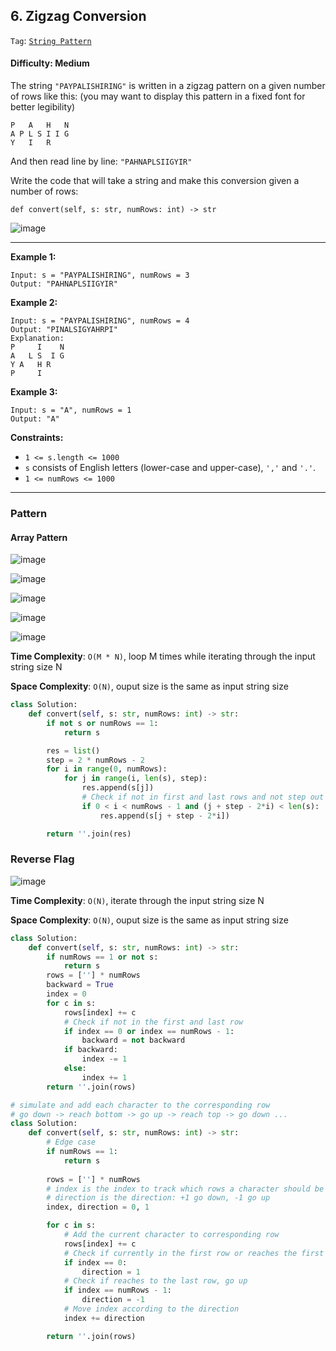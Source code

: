 ## 6. Zigzag Conversion

```Tag```: [```String Pattern```](https://github.com/quananhle/Python/tree/main/Software%20Engineering%20Practicing/Concepts/Array%20and%20String/String%20Pattern)

#### Difficulty: Medium

The string ```"PAYPALISHIRING"``` is written in a zigzag pattern on a given number of rows like this: (you may want to display this pattern in a fixed font for better legibility)

```
P   A   H   N
A P L S I I G
Y   I   R
```

And then read line by line: ```"PAHNAPLSIIGYIR"```

Write the code that will take a string and make this conversion given a number of rows:

```def convert(self, s: str, numRows: int) -> str```

![image](https://user-images.githubusercontent.com/35042430/216506941-0e7bddbf-c2ac-4fa1-8e27-53fce224415f.png)

---

__Example 1:__
```
Input: s = "PAYPALISHIRING", numRows = 3
Output: "PAHNAPLSIIGYIR"
```

__Example 2:__
```
Input: s = "PAYPALISHIRING", numRows = 4
Output: "PINALSIGYAHRPI"
Explanation:
P     I    N
A   L S  I G
Y A   H R
P     I
```

__Example 3:__
```
Input: s = "A", numRows = 1
Output: "A"
```

__Constraints:__

- ```1 <= s.length <= 1000```
- ```s``` consists of English letters (lower-case and upper-case), ```','``` and ```'.'```.
- ```1 <= numRows <= 1000```

---

### Pattern

#### Array Pattern

![image](https://leetcode.com/problems/zigzag-conversion/solutions/2868537/Figures/6/Slide4.jpg)

![image](https://leetcode.com/problems/zigzag-conversion/solutions/2868537/Figures/6/Slide5.jpg)

![image](https://leetcode.com/problems/zigzag-conversion/solutions/2868537/Figures/6/Slide6.jpg)

![image](https://leetcode.com/problems/zigzag-conversion/solutions/2868537/Figures/6/Slide7.jpg)

![image](https://user-images.githubusercontent.com/35042430/216508458-aa8bd57f-0a63-4531-87d0-3456738bca19.png)

__Time Complexity__: ```O(M * N)```, loop M times while iterating through the input string size N

__Space Complexity__: ```O(N)```, ouput size is the same as input string size 

```Python
class Solution:
    def convert(self, s: str, numRows: int) -> str:
        if not s or numRows == 1:
            return s

        res = list()
        step = 2 * numRows - 2
        for i in range(0, numRows):
            for j in range(i, len(s), step):
                res.append(s[j])
                # Check if not in first and last rows and not step out of bound
                if 0 < i < numRows - 1 and (j + step - 2*i) < len(s):
                    res.append(s[j + step - 2*i])

        return ''.join(res)
```

### Reverse Flag

![image](https://leetcode.com/problems/zigzag-conversion/solutions/2868537/Figures/6/Slide3.jpg)

__Time Complexity__: ```O(N)```, iterate through the input string size N

__Space Complexity__: ```O(N)```, ouput size is the same as input string size 

```Python
class Solution:
    def convert(self, s: str, numRows: int) -> str:
        if numRows == 1 or not s:
            return s
        rows = [''] * numRows
        backward = True
        index = 0
        for c in s:
            rows[index] += c
            # Check if not in the first and last row
            if index == 0 or index == numRows - 1:
                backward = not backward
            if backward:
                index -= 1
            else:
                index += 1
        return ''.join(rows)
```

```Python
# simulate and add each character to the corresponding row
# go down -> reach bottom -> go up -> reach top -> go down ...
class Solution:
    def convert(self, s: str, numRows: int) -> str:
        # Edge case
        if numRows == 1: 
            return s
            
        rows = [''] * numRows
        # index is the index to track which rows a character should be added to
        # direction is the direction: +1 go down, -1 go up
        index, direction = 0, 1

        for c in s:
            # Add the current character to corresponding row
            rows[index] += c
            # Check if currently in the first row or reaches the first row, go down
            if index == 0: 
                direction = 1
            # Check if reaches to the last row, go up
            if index == numRows - 1: 
                direction = -1
            # Move index according to the direction
            index += direction

        return ''.join(rows)
```
